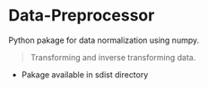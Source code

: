 # Data-Preprocessor

Python pakage for data normalization using numpy.
> Transforming and inverse transforming data.

* Pakage available in sdist directory
